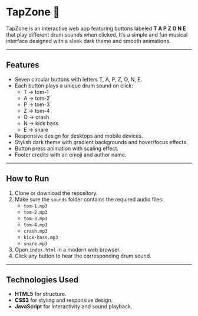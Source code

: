 # TapZone 🎵

TapZone is an interactive web app featuring buttons labeled **T A P Z O N E** that play different drum sounds when clicked. It’s a simple and fun musical interface designed with a sleek dark theme and smooth animations.

---

## Features

- Seven circular buttons with letters T, A, P, Z, O, N, E.
- Each button plays a unique drum sound on click:
  - T → tom-1
  - A → tom-2
  - P → tom-3
  - Z → tom-4
  - O → crash
  - N → kick bass
  - E → snare
- Responsive design for desktops and mobile devices.
- Stylish dark theme with gradient backgrounds and hover/focus effects.
- Button press animation with scaling effect.
- Footer credits with an emoji and author name.

---

## How to Run

1. Clone or download the repository.
2. Make sure the `sounds` folder contains the required audio files:
   - `tom-1.mp3`
   - `tom-2.mp3`
   - `tom-3.mp3`
   - `tom-4.mp3`
   - `crash.mp3`
   - `kick-bass.mp3`
   - `snare.mp3`
3. Open `index.html` in a modern web browser.
4. Click any button to hear the corresponding drum sound.

---

## Technologies Used

- **HTML5** for structure.
- **CSS3** for styling and responsive design.
- **JavaScript** for interactivity and sound playback.
